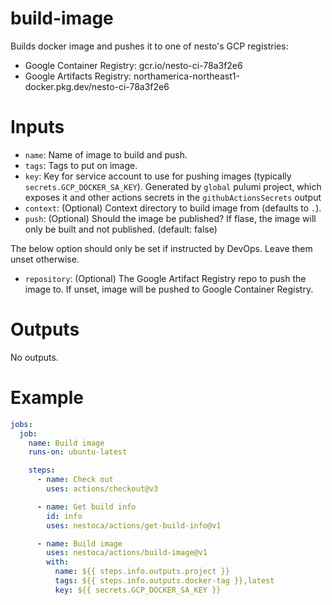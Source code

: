 # build-image

Builds docker image and pushes it to one of nesto's GCP registries:

- Google Container Registry: gcr.io/nesto-ci-78a3f2e6
- Google Artifacts Registry: northamerica-northeast1-docker.pkg.dev/nesto-ci-78a3f2e6

# Inputs

- `name`: Name of image to build and push.
- `tags`: Tags to put on image.
- `key`: Key for service account to use for pushing images (typically `secrets.GCP_DOCKER_SA_KEY`). Generated by `global` pulumi project, which exposes it and other actions secrets in the `githubActionsSecrets` output
- `context`: (Optional) Context directory to build image from (defaults to `.`).
- `push`: (Optional) Should the image be published? If flase, the image will only be built and not published. (default: false)

The below option should only be set if instructed by DevOps. Leave them unset otherwise.
- `repository`: (Optional) The Google Artifact Registry repo to push the image to. If unset, image will be pushed to Google Container Registry. 

# Outputs

No outputs.

# Example

```yaml
jobs:
  job:
    name: Build image
    runs-on: ubuntu-latest

    steps:
      - name: Check out
        uses: actions/checkout@v3

      - name: Get build info
        id: info
        uses: nestoca/actions/get-build-info@v1

      - name: Build image
        uses: nestoca/actions/build-image@v1
        with:
          name: ${{ steps.info.outputs.project }}
          tags: ${{ steps.info.outputs.docker-tag }},latest
          key: ${{ secrets.GCP_DOCKER_SA_KEY }}
```
